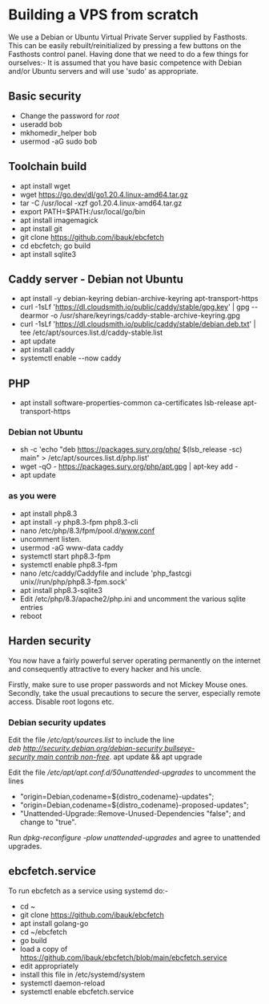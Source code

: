 # Building a VPS from scratch

We use a Debian or Ubuntu Virtual Private Server supplied by Fasthosts. This can be easily rebuilt/reinitialized by pressing a few buttons on the Fasthosts control panel. Having done that we need to do a few things for ourselves:- It is assumed that you have basic competence with Debian and/or Ubuntu servers and will use 'sudo' as appropriate.

## Basic security
- Change the password for *root*
- useradd bob
- mkhomedir_helper bob
- usermod -aG sudo bob

## Toolchain build
- apt install wget
- wget https://go.dev/dl/go1.20.4.linux-amd64.tar.gz
- tar -C /usr/local -xzf go1.20.4.linux-amd64.tar.gz
- export PATH=$PATH:/usr/local/go/bin
- apt install imagemagick
- apt install git
- git clone https://github.com/ibauk/ebcfetch
- cd ebcfetch; go build
- apt install sqlite3

## Caddy server - Debian not Ubuntu
- apt install -y debian-keyring debian-archive-keyring apt-transport-https
- curl -1sLf 'https://dl.cloudsmith.io/public/caddy/stable/gpg.key' | gpg --dearmor -o /usr/share/keyrings/caddy-stable-archive-keyring.gpg
- curl -1sLf 'https://dl.cloudsmith.io/public/caddy/stable/debian.deb.txt' | tee /etc/apt/sources.list.d/caddy-stable.list
- apt update
- apt install caddy
- systemctl enable --now caddy

## PHP
- apt install software-properties-common ca-certificates lsb-release apt-transport-https 
### Debian not Ubuntu
- sh -c 'echo "deb https://packages.sury.org/php/ $(lsb_release -sc) main" > /etc/apt/sources.list.d/php.list' 
- wget -qO - https://packages.sury.org/php/apt.gpg | apt-key add -
- apt update

### as you were
- apt install php8.3
- apt install -y php8.3-fpm php8.3-cli 
- nano /etc/php/8.3/fpm/pool.d/www.conf
- uncomment listen.
- usermod -aG www-data caddy
- systemctl start php8.3-fpm
- systemctl enable php8.3-fpm
- nano /etc/caddy/Caddyfile and include 'php_fastcgi unix//run/php/php8.3-fpm.sock'
- apt install php8.3-sqlite3
- Edit /etc/php/8.3/apache2/php.ini and uncomment the various sqlite entries
- reboot

## Harden security
You now have a fairly powerful server operating permanently on the internet and consequently attractive to every hacker and his uncle.

Firstly, make sure to use proper passwords and not Mickey Mouse ones. Secondly, take the usual precautions to secure the server, especially remote access. Disable root logons etc.

### Debian security updates
Edit the file */etc/apt/sources.list* to include the line *deb http://security.debian.org/debian-security bullseye-security main contrib non-free*. apt update && apt upgrade

Edit the file */etc/apt/apt.conf.d/50unattended-upgrades* to uncomment the lines

- "origin=Debian,codename=${distro_codename}-updates";
- "origin=Debian,codename=${distro_codename}-proposed-updates";
- "Unattended-Upgrade::Remove-Unused-Dependencies "false"; and change to "true".

Run *dpkg-reconfigure -plow unattended-upgrades* and agree to unattended upgrades.

## ebcfetch.service
To run ebcfetch as a service using systemd do:-

- cd ~
- git clone https://github.com/ibauk/ebcfetch
- apt install golang-go
- cd ~/ebcfetch
- go build
- load a copy of https://github.com/ibauk/ebcfetch/blob/main/ebcfetch.service
- edit appropriately
- install this file in /etc/systemd/system
- systemctl daemon-reload
- systemctl enable ebcfetch.service




